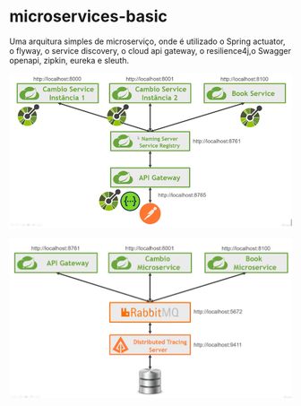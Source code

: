 # microservices-basic

Uma arquitura simples de microserviço, onde é utilizado o Spring actuator, o flyway, o service discovery, o cloud api gateway, o resilience4j,o Swagger openapi, zipkin, eureka e sleuth.

![Screenshot](arquitetura.png)

![Screenshot](new-arq.png)